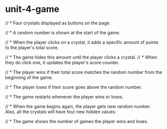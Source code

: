 # unit-4-game
//   * Four crystals displayed as buttons on the page.

// * A random number is shown at the start of the game.

// * When the player clicks on a crystal, it adds a specific amount of points to the player's total score. 

//   * The game hides this amount until the player clicks a crystal.
//   * When they do click one, it updates the player's score counter.

// * The player wins if their total score matches the random number from the beginning of the game.

// * The player loses if their score goes above the random number.

// * The game restarts whenever the player wins or loses.

//   * When the game begins again, the player gets new random number. Also, all the crystals will have four new hidden values.

// * The game shows the number of games the player wins and loses.
